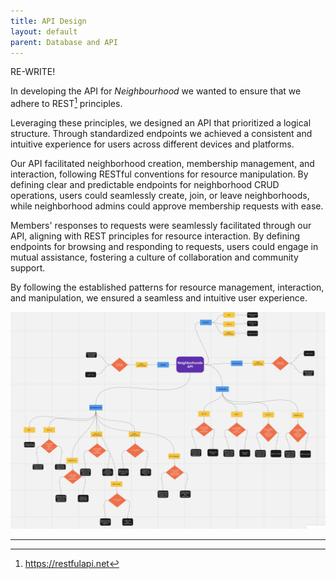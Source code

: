 ```yaml
---
title: API Design
layout: default
parent: Database and API
---
```


RE-WRITE!

In developing the API for _Neighbourhood_ we wanted to ensure that we adhere to REST[^1] principles.

Leveraging these principles, we designed an API that prioritized a logical structure. Through standardized endpoints we achieved a consistent and intuitive experience for users across different devices and platforms.

Our API facilitated neighborhood creation, membership management, and interaction, following RESTful conventions for resource manipulation. By defining clear and predictable endpoints for neighborhood CRUD operations, users could seamlessly create, join, or leave neighborhoods, while neighborhood admins could approve membership requests with ease.

Members' responses to requests were seamlessly facilitated through our API, aligning with REST principles for resource interaction. By defining endpoints for browsing and responding to requests, users could engage in mutual assistance, fostering a culture of collaboration and community support.

By following the established patterns for resource management, interaction, and manipulation, we ensured a seamless and intuitive user experience.

![API Map](../assets/images/api_map.png)

---

[^1]: https://restfulapi.net
